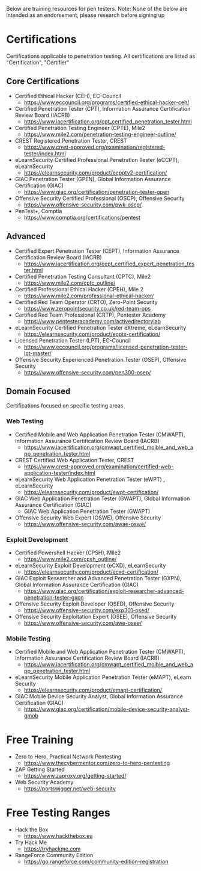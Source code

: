 Below are training resources for pen testers.
Note: None of the below are intended as an endorsement, please research before signing up

# Certifications
Certifications applicable to penetration testing. All certifications are listed as "Certification", "Certifier"

## Core Certifications

* Certified Ethical Hacker (CEH), EC-Council
	* https://www.eccouncil.org/programs/certified-ethical-hacker-ceh/
* Certified Penetration Tester (CPT), Information Assurance Certification Review Board (IACRB)
	* https://www.iacertification.org/cpt_certified_penetration_tester.html
* Certified Penetration Testing Engineer (CPTE), Mile2
	* https://www.mile2.com/penetration-testing-engineer-outline/
* CREST Registered Penetration Tester, CREST
	* https://www.crest-approved.org/examination/registered-tester/index.html
* eLearnSecurity Certified Professional Penetration Tester (eCCPT), eLearnSecurity
	* https://elearnsecurity.com/product/ecpptv2-certification/
* GIAC Penetration Tester (GPEN), Global Information Assurance Certification (GIAC)
	* https://www.giac.org/certification/penetration-tester-gpen
* Offensive Security Certified Professional (OSCP), Offensive Security
	* https://www.offensive-security.com/pwk-oscp/
* PenTest+, Comptia
	* https://www.comptia.org/certifications/pentest

## Advanced
* Certified Expert Penetration Tester (CEPT), Information Assurance Certification Review Board (IACRB)
	* https://www.iacertification.org/cept_certified_expert_penetration_tester.html
* Certified Penetration Testing Consultant (CPTC), Mile2
	* https://www.mile2.com/cptc_outline/
* Certified Professional Ethical Hacker (CPEH), Mile 2
	* https://www.mile2.com/professional-ethical-hacker/
* Certified Red Team Operator (CRTO), Zero-Point Security
	* https://www.zeropointsecurity.co.uk/red-team-ops
* Certified Red Team Professional (CRTP), Pentester Academy
	* https://www.pentesteracademy.com/activedirectorylab
* eLearnSecurity Certified Penetration Tester eXtreme, eLearnSecurity
	* https://elearnsecurity.com/product/ecptx-certification/
* Licensed Penetration Tester (LPT), EC-Council
	* https://www.eccouncil.org/programs/licensed-penetration-tester-lpt-master/
* Offensive Security Experienced Penetration Tester (OSEP), Offensive Security
	* https://www.offensive-security.com/pen300-osep/

## Domain Focused
Certifications focused on specific testing areas
### Web Testing
* Certified Mobile and Web Application Penetration Tester (CMWAPT), Information Assurance Certification Review Board (IACRB)
	* https://www.iacertification.org/cmwapt_certified_moible_and_web_app_penetration_tester.html
* CREST Certified Web Application Tester, CREST
	* https://www.crest-approved.org/examination/certified-web-application-tester/index.html
* eLearnSecurity Web Application Penetration Tester (eWPT) , eLearnSecurity
	* https://elearnsecurity.com/product/ewpt-certification/
* GIAC Web Application Penetration Tester (GWAPT), Global Information Assurance Certification (GIAC)
	* GIAC Web Application Penetration Tester (GWAPT)
* Offensive Security Web Expert (OSWE), Offensive Security
	* https://www.offensive-security.com/awae-oswe/
### Exploit Development
* Certified Powershell Hacker (CPSH), Mile2
	* https://www.mile2.com/cpsh_outline/
* eLearnSecurity Exploit Development (eCXD), eLearnSecurity
	* https://elearnsecurity.com/product/ecxd-certification/
* GIAC Exploit Researcher and Advanced Penetration Tester (GXPN), Global Information Assurance Certification (GIAC)
	* https://www.giac.org/certification/exploit-researcher-advanced-penetration-tester-gxpn
* Offensive Security Exploit Developer (OSED), Offensive Security
	* https://www.offensive-security.com/exp301-osed/
* Offensive Security Exploitation Expert (OSEE), Offensive Security
	* https://www.offensive-security.com/awe-osee/
### Mobile Testing
* Certified Mobile and Web Application Penetration Tester (CMWAPT), Information Assurance Certification Review Board (IACRB)
	* https://www.iacertification.org/cmwapt_certified_moible_and_web_app_penetration_tester.html 
* eLearnSecurity Mobile Application Penetration Tester (eMAPT), eLearn Security
	* https://elearnsecurity.com/product/emapt-certification/
* GIAC Mobile Device Security Analyst, Global Information Assurance Certification (GIAC)
	* https://www.giac.org/certification/mobile-device-security-analyst-gmob

# Free Training

* Zero to Hero, Practical Network Pentesting
	* https://www.thecybermentor.com/zero-to-hero-pentesting
* ZAP Getting Started
	* https://www.zaproxy.org/getting-started/
* Web Security Academy
	* https://portswigger.net/web-security

# Free Testing Ranges 

* Hack the Box
	* https://www.hackthebox.eu
* Try Hack Me
	* https://tryhackme.com
* RangeForce Community Edition
	* https://go.rangeforce.com/community-edition-registration
